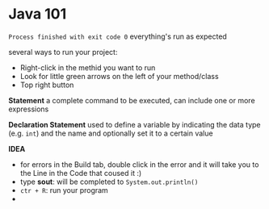 # Java 101



`Process finished with exit code 0`
everything's run as expected

several ways to run your project: 

- Right-click in the methid you want to run
- Look for little green arrows on the left of your method/class
- Top right button



**Statement**
a complete command to be executed, can include one or more expressions

**Declaration Statement**
used to define a variable by indicating the data type (e.g. `int`) and the name and optionally set it to a certain value



**IDEA**

- for errors in the Build tab, double click in the error and it will take you to the Line in the Code that coused it :) 
- type **sout**: will be completed to `System.out.println()` 
- `ctr + R`: run your program
- 

